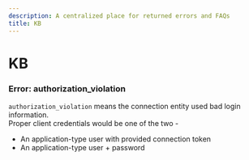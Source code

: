 ```yaml
---
description: A centralized place for returned errors and FAQs
title: KB
---
```


# KB

<Subtitle></Subtitle>

### Error: authorization\_violation

`authorization_violation` means the connection entity used bad login information.\
Proper client credentials would be one of the two -

* An application-type user with provided connection token
* An application-type user + password

